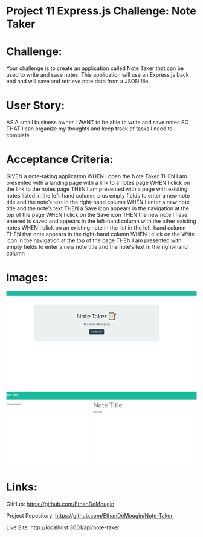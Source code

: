 # Project 11 Express.js Challenge: Note Taker

# Challenge:
Your challenge is to create an application called Note Taker that can be used to write and save notes. This application will use an Express.js back end and will save and retrieve note data from a JSON file.

# User Story:
AS A small business owner
I WANT to be able to write and save notes
SO THAT I can organize my thoughts and keep track of tasks I need to complete

# Acceptance Criteria:
GIVEN a note-taking application
WHEN I open the Note Taker
THEN I am presented with a landing page with a link to a notes page
WHEN I click on the link to the notes page
THEN I am presented with a page with existing notes listed in the left-hand column, plus empty fields to enter a new note title and the note’s text in the right-hand column
WHEN I enter a new note title and the note’s text
THEN a Save icon appears in the navigation at the top of the page
WHEN I click on the Save icon
THEN the new note I have entered is saved and appears in the left-hand column with the other existing notes
WHEN I click on an existing note in the list in the left-hand column
THEN that note appears in the right-hand column
WHEN I click on the Write icon in the navigation at the top of the page
THEN I am presented with empty fields to enter a new note title and the note’s text in the right-hand column

# Images:

![Note-Taker-Image-1](images\note-taker1.JPG)

![Note-Taker-Image-2](images\note-taker2.JPG)

# Links:

GitHub: https://github.com/EthanDeMougin

Project Repository: https://github.com/EthanDeMougin/Note-Taker

Live Site: http://localhost:3001/api/note-taker

